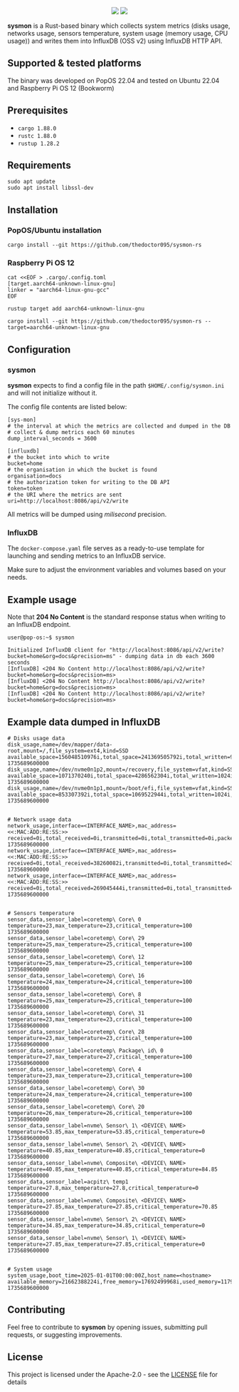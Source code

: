  <p align="center">
    <a href="https://opensource.org/licenses/Apache-2.0" alt="Apache 2.0 License">
        <img src="https://img.shields.io/badge/License-Apache_2.0-orange.svg" /></a>
    <a href="https://www.rust-lang.org/tools/install" alt="Rust 1.88.0">
        <img src="https://img.shields.io/badge/Rust-1.88.0-orange.svg" /></a>
</p>

**sysmon** is a Rust-based binary which collects system metrics (disks usage, networks usage, sensors temperature, system usage (memory usage, CPU usage)) and writes them into InfluxDB (OSS v2) using InfluxDB HTTP API.

## Supported & tested platforms

The binary was developed on PopOS 22.04 and tested on Ubuntu 22.04 and Raspberry Pi OS 12 (Bookworm) 

## Prerequisites

- `cargo 1.88.0`
- `rustc 1.88.0`
- `rustup 1.28.2`

## Requirements
```
sudo apt update
sudo apt install libssl-dev
```

## Installation
### PopOS/Ubuntu installation
```
cargo install --git https://github.com/thedoctor095/sysmon-rs
```

### Raspberry Pi OS 12
```
cat <<EOF > .cargo/.config.toml
[target.aarch64-unknown-linux-gnu]
linker = "aarch64-linux-gnu-gcc"
EOF

rustup target add aarch64-unknown-linux-gnu

cargo install --git https://github.com/thedoctor095/sysmon-rs --target=aarch64-unknown-linux-gnu
```
## Configuration
### sysmon
**sysmon** expects to find a config file in the path `$HOME/.config/sysmon.ini` and will not initialize without it.

The config file contents are listed below:
```
[sys-mon]
# the interval at which the metrics are collected and dumped in the DB
# collect & dump metrics each 60 minutes
dump_interval_seconds = 3600

[influxdb]
# the bucket into which to write
bucket=home
# the organisation in which the bucket is found
organisation=docs
# the authorization token for writing to the DB API
token=token
# the URI where the metrics are sent
uri=http://localhost:8086/api/v2/write
```
All metrics will be dumped using *milisecond* precision.

### InfluxDB
The `docker-compose.yaml` file serves as a ready-to-use template for launching and sending metrics to an InfluxDB service.

Make sure to adjust the environment variables and volumes based on your needs.



## Example usage
Note that **204 No Content** is the standard response status when writing to an InfluxDB endpoint.
```
user@pop-os:~$ sysmon

Initialized InfluxDB client for "http://localhost:8086/api/v2/write?bucket=home&org=docs&precision=ms" - dumping data in db each 3600 seconds
[InfluxDB] <204 No Content http://localhost:8086/api/v2/write?bucket=home&org=docs&precision=ms>
[InfluxDB] <204 No Content http://localhost:8086/api/v2/write?bucket=home&org=docs&precision=ms>
[InfluxDB] <204 No Content http://localhost:8086/api/v2/write?bucket=home&org=docs&precision=ms>
```

## Example data dumped in InfluxDB
```
# Disks usage data
disk_usage,name=/dev/mapper/data-root,mount=/,file_system=ext4,kind=SSD available_space=156048510976i,total_space=241369505792i,total_written=9239375872i,written_since=0i,total_read=3956081664i,read_since=0i 1735689600000
disk_usage,name=/dev/nvme0n1p2,mount=/recovery,file_system=vfat,kind=SSD available_space=1071370240i,total_space=4286562304i,total_written=1024i,written_since=0i,total_read=6729728i,read_since=0i 1735689600000
disk_usage,name=/dev/nvme0n1p1,mount=/boot/efi,file_system=vfat,kind=SSD available_space=853307392i,total_space=1069522944i,total_written=1024i,written_since=0i,total_read=4104192i,read_since=0i 1735689600000


# Network usage data
network_usage,interface=<INTERFACE_NAME>,mac_address=<<:MAC:ADD:RE:SS:>> received=0i,total_received=0i,transmitted=0i,total_transmitted=0i,packets_received=0i,total_packets_received=0i,packets_transmitted=0i,total_packets_transmitted=0i,errors_on_received=0i,total_errors_on_received=0i,errors_on_transmitted=0i,total_errors_on_transmitted=0i 1735689600000
network_usage,interface=<INTERFACE_NAME>,mac_address=<<:MAC:ADD:RE:SS:>> received=0i,total_received=38260082i,transmitted=0i,total_transmitted=38260082i,packets_received=0i,total_packets_received=51436i,packets_transmitted=0i,total_packets_transmitted=51436i,errors_on_received=0i,total_errors_on_received=0i,errors_on_transmitted=0i,total_errors_on_transmitted=0i 1735689600000
network_usage,interface=<INTERFACE_NAME>,mac_address=<<:MAC:ADD:RE:SS:>> received=0i,total_received=269045444i,transmitted=0i,total_transmitted=15399644i,packets_received=0i,total_packets_received=233000i,packets_transmitted=0i,total_packets_transmitted=95708i,errors_on_received=0i,total_errors_on_received=0i,errors_on_transmitted=0i,total_errors_on_transmitted=0i 1735689600000


# Sensors temperature
sensor_data,sensor_label=coretemp\ Core\ 0 temperature=23,max_temperature=23,critical_temperature=100 1735689600000
sensor_data,sensor_label=coretemp\ Core\ 29 temperature=25,max_temperature=25,critical_temperature=100 1735689600000
sensor_data,sensor_label=coretemp\ Core\ 12 temperature=25,max_temperature=25,critical_temperature=100 1735689600000
sensor_data,sensor_label=coretemp\ Core\ 16 temperature=24,max_temperature=24,critical_temperature=100 1735689600000
sensor_data,sensor_label=coretemp\ Core\ 8 temperature=25,max_temperature=25,critical_temperature=100 1735689600000
sensor_data,sensor_label=coretemp\ Core\ 31 temperature=23,max_temperature=23,critical_temperature=100 1735689600000
sensor_data,sensor_label=coretemp\ Core\ 28 temperature=23,max_temperature=23,critical_temperature=100 1735689600000
sensor_data,sensor_label=coretemp\ Package\ id\ 0 temperature=27,max_temperature=27,critical_temperature=100 1735689600000
sensor_data,sensor_label=coretemp\ Core\ 4 temperature=23,max_temperature=23,critical_temperature=100 1735689600000
sensor_data,sensor_label=coretemp\ Core\ 30 temperature=24,max_temperature=24,critical_temperature=100 1735689600000
sensor_data,sensor_label=coretemp\ Core\ 20 temperature=26,max_temperature=26,critical_temperature=100 1735689600000
sensor_data,sensor_label=nvme\ Sensor\ 1\ <DEVICE\ NAME> temperature=53.85,max_temperature=53.85,critical_temperature=0 1735689600000
sensor_data,sensor_label=nvme\ Sensor\ 2\ <DEVICE\ NAME> temperature=40.85,max_temperature=40.85,critical_temperature=0 1735689600000
sensor_data,sensor_label=nvme\ Composite\ <DEVICE\ NAME>  temperature=40.85,max_temperature=40.85,critical_temperature=84.85 1735689600000
sensor_data,sensor_label=acpitz\ temp1 temperature=27.8,max_temperature=27.8,critical_temperature=0 1735689600000
sensor_data,sensor_label=nvme\ Composite\ <DEVICE\ NAME> temperature=27.85,max_temperature=27.85,critical_temperature=70.85 1735689600000
sensor_data,sensor_label=nvme\ Sensor\ 2\ <DEVICE\ NAME> temperature=34.85,max_temperature=34.85,critical_temperature=0 1735689600000
sensor_data,sensor_label=nvme\ Sensor\ 1\ <DEVICE\ NAME> temperature=27.85,max_temperature=27.85,critical_temperature=0 1735689600000


# System usage
system_usage,boot_time=2025-01-01T00:00:00Z,host_name=<hostname> available_memory=21662388224i,free_memory=17692499968i,used_memory=11792936960i,free_swap=21474299904i,used_swap=0i,total_swap=21474299904i,global_cpu_usage=4.781705 1735689600000
```

## Contributing

Feel free to contribute to **sysmon** by opening issues, submitting pull requests, or suggesting improvements.

## License

This project is licensed under the Apache-2.0 - see the [LICENSE](LICENSE) file for details
